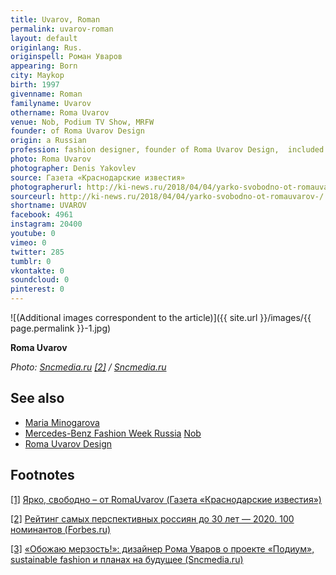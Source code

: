 ```yaml
---
title: Uvarov, Roman
permalink: uvarov-roman
layout: default
originlang: Rus.
originspell: Роман Уваров
appearing: Born
city: Maykop
birth: 1997
givenname: Roman
familyname: Uvarov
othername: Roma Uvarov
venue: Nob, Podium TV Show, MRFW
founder: of Roma Uvarov Design
origin: a Russian
profession: fashion designer, founder of Roma Uvarov Design,  included in the rating of the most promising Russians under 30 - 2020 by Forbes
photo: Roma Uvarov
photographer: Denis Yakovlev
source: Газета «Краснодарские известия»
photographerurl: http://ki-news.ru/2018/04/04/yarko-svobodno-ot-romauvarov-/
sourceurl: http://ki-news.ru/2018/04/04/yarko-svobodno-ot-romauvarov-/
shortname: UVAROV
facebook: 4961
instagram: 20400
youtube: 0
vimeo: 0
twitter: 285
tumblr: 0
vkontakte: 0
soundcloud: 0
pinterest: 0
---
```


![(Additional images correspondent to the article)]({{ site.url }}/images/{{ page.permalink }}-1.jpg)

**Roma Uvarov**

*Photo: [Sncmedia.ru](http://www.sncmedia.ru/fashion/obozhayu-merzost-dizayner-roma-uvarov-o-proekte-podium-sustainable-fashion-i-planakh-na-budushchee/) <span id="a2">[\[2\]](#f2)</span> / [Sncmedia.ru](http://www.sncmedia.ru/fashion/obozhayu-merzost-dizayner-roma-uvarov-o-proekte-podium-sustainable-fashion-i-planakh-na-budushchee/)*

## See also

+ [Maria Minogarova](minogarova-maria)
+ [Mercedes-Benz Fashion Week Russia](mercedes-benz-fashion-week-russia)
[Nob](nob)
+ [Roma Uvarov Design](roma-uvarov-design)

## Footnotes



[[1]](#a1) <span id="f1"></span> [Ярко, свободно – от RomaUvarov (Газета «Краснодарские известия»)](http://ki-news.ru/2018/04/04/yarko-svobodno-ot-romauvarov-/)

[[2]](#a2) <span id="f2"></span> [Рейтинг самых перспективных россиян до 30 лет — 2020. 100 номинантов (Forbes.ru)](https://www.forbes.ru/karera-i-svoy-biznes/398605-reyting-samyh-perspektivnyh-rossiyan-do-30-let-2020-100-nominantov)

[[3]](#a3) <span id="f3"></span> [«Обожаю мерзость!»: дизайнер Рома Уваров о проекте «Подиум», sustainable fashion и планах на будущее (Sncmedia.ru)](http://www.sncmedia.ru/fashion/obozhayu-merzost-dizayner-roma-uvarov-o-proekte-podium-sustainable-fashion-i-planakh-na-budushchee/)
